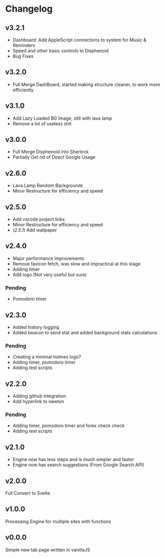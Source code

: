 # Changelog

## v3.2.1

- Dashboard: Add AppleScript connections to system for Music & Reminders
- Speed and other basic controls to Disphenoid
- Bug Fixes


## v3.2.0

- Full Merge DashBoard, started making structure cleaner, to work more efficiently 


## v3.1.0

- Add Lazy Loaded BG Image, still with lava lamp
- Remove a lot of useless shit


## v3.0.0

- Full Merge Disphenoid into Sherlock
- Partially Get rid of Direct Google Usage


## v2.6.0

- Lava Lamp Random Backgrounds
- Minor Restructure for efficiency and speed


## v2.5.0

- Add vscode project links
- Minor Restructure for efficiency and speed
- (*2.5.1*) Add wallpaper


## v2.4.0

- Major performance improvements
- Remove favicon fetch, was slow and impractical at this stage
- Adding timer
- Add logo (Not very useful but sure)

### Pending
- Pomodoro timer


## v2.3.0

- Added history logging
- Added beacon to send stat and added background stats calculations

### Pending
- Creating a minimal holmes logo?
- Adding timer, pomodoro timer
- Adding test scripts


## v2.2.0

- Adding github integration
- Add hyperlink to newton

### Pending
- Adding timer, pomodoro timer and forex check check
- Adding test scripts


## v2.1.0

- Engine now has less steps and is much simpler and faster
- Engine now has search suggestions (From Google Search API)


## v2.0.0

Full Convert to Svelte


## v1.0.0

Processing Engine for multiple sites with functions

## v0.0.0

Simple new tab page written in vanillaJS